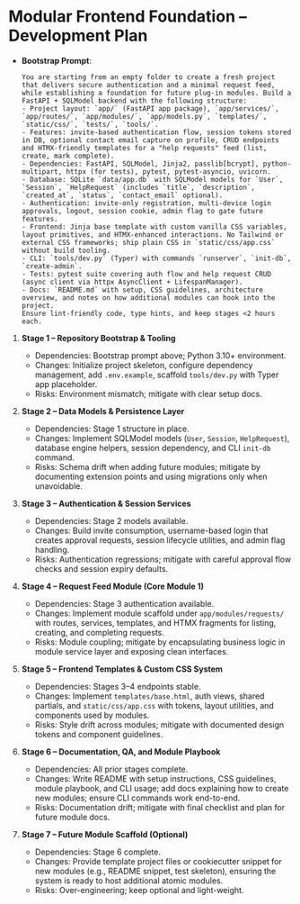 # Modular Frontend Foundation – Development Plan

- **Bootstrap Prompt**:
  ```
  You are starting from an empty folder to create a fresh project that delivers secure authentication and a minimal request feed, while establishing a foundation for future plug-in modules. Build a FastAPI + SQLModel backend with the following structure:
  - Project layout: `app/` (FastAPI app package), `app/services/`, `app/routes/`, `app/modules/`, `app/models.py`, `templates/`, `static/css/`, `tests/`, `tools/`.
  - Features: invite-based authentication flow, session tokens stored in DB, optional contact email capture on profile, CRUD endpoints and HTMX-friendly templates for a "help requests" feed (list, create, mark complete).
  - Dependencies: FastAPI, SQLModel, Jinja2, passlib[bcrypt], python-multipart, httpx (for tests), pytest, pytest-asyncio, uvicorn.
  - Database: SQLite `data/app.db` with SQLModel models for `User`, `Session`, `HelpRequest` (includes `title`, `description`, `created_at`, `status`, `contact_email` optional).
  - Authentication: invite-only registration, multi-device login approvals, logout, session cookie, admin flag to gate future features.
  - Frontend: Jinja base template with custom vanilla CSS variables, layout primitives, and HTMX-enhanced interactions. No Tailwind or external CSS frameworks; ship plain CSS in `static/css/app.css` without build tooling.
  - CLI: `tools/dev.py` (Typer) with commands `runserver`, `init-db`, `create-admin`.
  - Tests: pytest suite covering auth flow and help request CRUD (async client via httpx AsyncClient + LifespanManager).
  - Docs: `README.md` with setup, CSS guidelines, architecture overview, and notes on how additional modules can hook into the project.
  Ensure lint-friendly code, type hints, and keep stages <2 hours each.
  ```

1. **Stage 1 – Repository Bootstrap & Tooling**
   - Dependencies: Bootstrap prompt above; Python 3.10+ environment.
   - Changes: Initialize project skeleton, configure dependency management, add `.env.example`, scaffold `tools/dev.py` with Typer app placeholder.
   - Risks: Environment mismatch; mitigate with clear setup docs.

2. **Stage 2 – Data Models & Persistence Layer**
   - Dependencies: Stage 1 structure in place.
   - Changes: Implement SQLModel models (`User`, `Session`, `HelpRequest`), database engine helpers, session dependency, and CLI `init-db` command.
   - Risks: Schema drift when adding future modules; mitigate by documenting extension points and using migrations only when unavoidable.

3. **Stage 3 – Authentication & Session Services**
   - Dependencies: Stage 2 models available.
   - Changes: Build invite consumption, username-based login that creates approval requests, session lifecycle utilities, and admin flag handling.
   - Risks: Authentication regressions; mitigate with careful approval flow checks and session expiry defaults.

4. **Stage 4 – Request Feed Module (Core Module 1)**
   - Dependencies: Stage 3 authentication available.
   - Changes: Implement module scaffold under `app/modules/requests/` with routes, services, templates, and HTMX fragments for listing, creating, and completing requests.
   - Risks: Module coupling; mitigate by encapsulating business logic in module service layer and exposing clean interfaces.

5. **Stage 5 – Frontend Templates & Custom CSS System**
   - Dependencies: Stages 3–4 endpoints stable.
   - Changes: Implement `templates/base.html`, auth views, shared partials, and `static/css/app.css` with tokens, layout utilities, and components used by modules.
   - Risks: Style drift across modules; mitigate with documented design tokens and component guidelines.

6. **Stage 6 – Documentation, QA, and Module Playbook**
   - Dependencies: All prior stages complete.
   - Changes: Write README with setup instructions, CSS guidelines, module playbook, and CLI usage; add docs explaining how to create new modules; ensure CLI commands work end-to-end.
   - Risks: Documentation drift; mitigate with final checklist and plan for future module docs.

7. **Stage 7 – Future Module Scaffold (Optional)**
   - Dependencies: Stage 6 complete.
   - Changes: Provide template project files or cookiecutter snippet for new modules (e.g., README snippet, test skeleton), ensuring the system is ready to host additional atomic modules.
   - Risks: Over-engineering; keep optional and light-weight.
